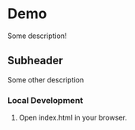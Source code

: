 # Demo

Some description!

## Subheader

Some other description

### Local Development

1. Open index.html in your browser.

